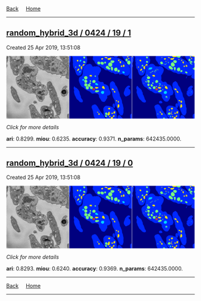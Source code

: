 
[Back](..)&nbsp;&nbsp;&nbsp;&nbsp;&nbsp;[Home](https://leapmanlab.github.io/snapshots)

---

<div class="summary"><a href="1"><h2>random_hybrid_3d / 0424 / 19 / 1</h2></a><p>Created 25 Apr 2019, 13:51:08
</p><a href="1"><img src="1/media/summary.png" align="center"></a><p>
<i>Click for more details</i>
</p></div>

**ari**: 0.8299. **miou**: 0.6235. **accuracy**: 0.9371. **n_params**: 642435.0000. 

---

<div class="summary"><a href="0"><h2>random_hybrid_3d / 0424 / 19 / 0</h2></a><p>Created 25 Apr 2019, 13:51:08
</p><a href="0"><img src="0/media/summary.png" align="center"></a><p>
<i>Click for more details</i>
</p></div>

**ari**: 0.8293. **miou**: 0.6240. **accuracy**: 0.9369. **n_params**: 642435.0000. 

---

[Back](..)&nbsp;&nbsp;&nbsp;&nbsp;&nbsp;[Home](https://leapmanlab.github.io/snapshots)

---